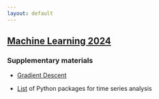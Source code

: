 ```yaml
---
layout: default
---
```


## [Machine Learning 2024](/suppl/ml/ml2024/)

### Supplementary materials
* [Gradient Descent](https://uclaacm.github.io/gradient-descent-visualiser/)


* [List](/blog/2024/packages/) of Python packages for time series analysis

